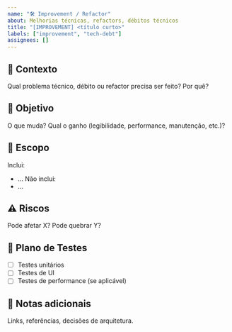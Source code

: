 ```yaml
---
name: "🛠 Improvement / Refactor"
about: Melhorias técnicas, refactors, débitos técnicos
title: "[IMPROVEMENT] <título curto>"
labels: ["improvement", "tech-debt"]
assignees: []
---
```


## 🔧 Contexto
Qual problema técnico, débito ou refactor precisa ser feito? Por quê?

## 🎯 Objetivo
O que muda? Qual o ganho (legibilidade, performance, manutenção, etc.)?

## 📌 Escopo
Inclui:
- ...
Não inclui:
- ...

## ⚠️ Riscos
Pode afetar X? Pode quebrar Y?

## 🧪 Plano de Testes
- [ ] Testes unitários
- [ ] Testes de UI
- [ ] Testes de performance (se aplicável)

## 📎 Notas adicionais
Links, referências, decisões de arquitetura.
